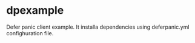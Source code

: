 # dpexample
Defer panic client example. 
It installa dependencies using deferpanic.yml confighuration file.
